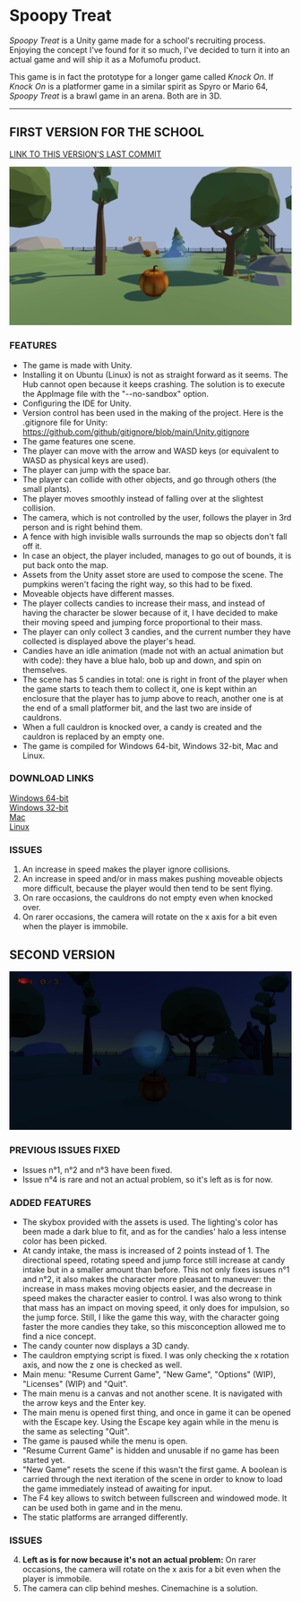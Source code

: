 # Spoopy Treat

*Spoopy Treat* is a Unity game made for a school's recruiting process. Enjoying the concept I've found for it so much, I've decided to turn it into an actual game and will ship it as a Mofumofu product.  

This game is in fact the prototype for a longer game called *Knock On*. If *Knock On* is a platformer game in a similar spirit as Spyro or Mario 64, *Spoopy Treat* is a brawl game in an arena. Both are in 3D.

---

## FIRST VERSION FOR THE SCHOOL

[LINK TO THIS VERSION'S LAST COMMIT](https://github.com/TheLycorisRadiata/game_unity_spoopytreat/tree/440a1a09e6b6f24df655d0fe97c3d8b10f8bf1fa)

![](./ingame_screenshot_0.png)

### FEATURES
- The game is made with Unity.
- Installing it on Ubuntu (Linux) is not as straight forward as it seems. The Hub cannot open because it keeps crashing. The solution is to execute the AppImage file with the "--no-sandbox" option.
- Configuring the IDE for Unity.
- Version control has been used in the making of the project. Here is the .gitignore file for Unity: https://github.com/github/gitignore/blob/main/Unity.gitignore
- The game features one scene.
- The player can move with the arrow and WASD keys (or equivalent to WASD as physical keys are used).
- The player can jump with the space bar.
- The player can collide with other objects, and go through others (the small plants).
- The player moves smoothly instead of falling over at the slightest collision.
- The camera, which is not controlled by the user, follows the player in 3rd person and is right behind them.
- A fence with high invisible walls surrounds the map so objects don't fall off it.
- In case an object, the player included, manages to go out of bounds, it is put back onto the map.
- Assets from the Unity asset store are used to compose the scene. The pumpkins weren't facing the right way, so this had to be fixed.
- Moveable objects have different masses.
- The player collects candies to increase their mass, and instead of having the character be slower because of it, I have decided to make their moving speed and jumping force proportional to their mass.
- The player can only collect 3 candies, and the current number they have collected is displayed above the player's head.
- Candies have an idle animation (made not with an actual animation but with code): they have a blue halo, bob up and down, and spin on themselves.
- The scene has 5 candies in total: one is right in front of the player when the game starts to teach them to collect it, one is kept within an enclosure that the player has to jump above to reach, another one is at the end of a small platformer bit, and the last two are inside of cauldrons.
- When a full cauldron is knocked over, a candy is created and the cauldron is replaced by an empty one.
- The game is compiled for Windows 64-bit, Windows 32-bit, Mac and Linux.

### DOWNLOAD LINKS
[Windows 64-bit](https://drive.google.com/file/d/1E9B2NhY4a15ldAh5JdclrArnrq13H0u4/view?usp=sharing)  
[Windows 32-bit](https://drive.google.com/file/d/1tv8Bt5AxLdgjNghCpy7fORK90F3h-XoV/view?usp=sharing)  
[Mac](https://drive.google.com/file/d/18QgwM1pAAbZzFY2Y7FaUrqxlUyEmOtAC/view?usp=sharing)  
[Linux](https://drive.google.com/file/d/1B_Hm94iHYwdwe8fpQxhm6IjIazULjODu/view?usp=sharing)  

### ISSUES
1. An increase in speed makes the player ignore collisions.
2. An increase in speed and/or in mass makes pushing moveable objects more difficult, because the player would then tend to be sent flying.
3. On rare occasions, the cauldrons do not empty even when knocked over.
4. On rarer occasions, the camera will rotate on the x axis for a bit even when the player is immobile.

## SECOND VERSION

![](./ingame_screenshot_1.png)

### PREVIOUS ISSUES FIXED
- Issues n°1, n°2 and n°3 have been fixed.
- Issue n°4 is rare and not an actual problem, so it's left as is for now.

### ADDED FEATURES
- The skybox provided with the assets is used. The lighting's color has been made a dark blue to fit, and as for the candies' halo a less intense color has been picked.
- At candy intake, the mass is increased of 2 points instead of 1. The directional speed, rotating speed and jump force still increase at candy intake but in a smaller amount than before. This not only fixes issues n°1 and n°2, it also makes the character more pleasant to maneuver: the increase in mass makes moving objects easier, and the decrease in speed makes the character easier to control. I was also wrong to think that mass has an impact on moving speed, it only does for impulsion, so the jump force. Still, I like the game this way, with the character going faster the more candies they take, so this misconception allowed me to find a nice concept.
- The candy counter now displays a 3D candy.
- The cauldron emptying script is fixed. I was only checking the x rotation axis, and now the z one is checked as well.
- Main menu: "Resume Current Game", "New Game", "Options" (WIP), "Licenses" (WIP) and "Quit".
- The main menu is a canvas and not another scene. It is navigated with the arrow keys and the Enter key. 
- The main menu is opened first thing, and once in game it can be opened with the Escape key. Using the Escape key again while in the menu is the same as selecting "Quit".
- The game is paused while the menu is open.
- "Resume Current Game" is hidden and unusable if no game has been started yet.
- "New Game" resets the scene if this wasn't the first game. A boolean is carried through the next iteration of the scene in order to know to load the game immediately instead of awaiting for input.
- The F4 key allows to switch between fullscreen and windowed mode. It can be used both in game and in the menu.
- The static platforms are arranged differently.

### ISSUES
4. **Left as is for now because it's not an actual problem:** On rarer occasions, the camera will rotate on the x axis for a bit even when the player is immobile.
5. The camera can clip behind meshes. Cinemachine is a solution.

